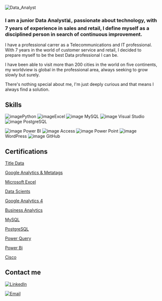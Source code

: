 
![Data_Analyst](https://github.com/Israelhoyos/Israelhoyos/assets/124594343/18244438-fd5b-4a44-b824-6b05d3e2efa8)


### I am a junior Data Analyst📊, passionate about technology, with 7 years of experience in sales and retail, I define myself as a disciplined person in search of continuous improvement.



I have a professional carrer as a Telecommunications and IT professional.
With 7 years in the world of customer service and retail, I decided to prepare myself to be the best Data professional I can be.

I have been able to visit more than 200 cities in the world on five continents, my worldview is global in the professional area, always seeking to grow slowly but surely.

There's nothing special about me, I'm just deeply curious and that means I always find a solution.




## Skills


![image](https://github.com/Israelhoyos/Israelhoyos/assets/124594343/04835ad6-68d6-4b6b-9ae2-16a76cfe13b0)Python                  ![image](https://github.com/Israelhoyos/Israelhoyos/assets/124594343/9036d157-c8d0-4b3e-bcfd-9003badcd07c)Excel                 ![image](https://github.com/Israelhoyos/Israelhoyos/assets/124594343/7ef20068-fb7c-4436-9fe3-4cbc91bb15b8) MySQL                 ![image](https://github.com/Israelhoyos/Israelhoyos/assets/124594343/f3014cef-7aea-4430-b646-66f4980276df)  Visual Studio               ![image](https://github.com/Israelhoyos/Israelhoyos/assets/124594343/b01fa717-329f-4aa2-9317-9bf206ade1af)  PostgreSQL


![image](https://github.com/Israelhoyos/Israelhoyos/assets/124594343/95e66086-7494-4334-ab45-aa6a2a6f65f4) Power BI                ![image](https://github.com/Israelhoyos/Israelhoyos/assets/124594343/bd2e6d4c-99f6-4f33-b1e5-e7d5a7feca9d)    Access              ![image](https://github.com/Israelhoyos/Israelhoyos/assets/124594343/9345f437-2a0c-4c10-ad46-3a8b192f5307) Power Point                  ![image](https://github.com/Israelhoyos/Israelhoyos/assets/124594343/0c3c3e71-2cd1-44be-9056-838ecb71805c) WordPress                  ![image](https://github.com/Israelhoyos/Israelhoyos/assets/124594343/b49a9ebd-7af7-44f4-b3e7-2fb52a672830) GitHub




## Certifications

[Title Data](DATA_TITULO.pdf)


[Google Analytics & Metatags](Google_Analytics_Diploma.pdf)


[Microsoft Excel](Excel_Specialist.pdf)


[Data Scients](Microsoft_LinkedIn.pdf)


[Google Analytics 4](Analytics_Advance.pdf)


[Business Analytics](Business_Analyst.pdf)


[MySQL](MySQL_avanzado.pdf)


[PostgreSQL](PostgreSQL.pdf)


[Power Query](Power_Query.pdf)


[Power Bi](Power_BI.pdf)


[Cisco](Data_Science.pdf)





## Contact me



[![LinkedIn](https://img.shields.io/badge/LinkedIn-Israel_Hoyos-0077B5?style=for-the-badge&logo=linkedin&logoColor=white&labelColor=101010)](https://www.linkedin.com/in/israel-hoyos-300621250)


[![Email](https://img.shields.io/badge/Email-israelhoyos777@gmail.com-44a3f1?style=for-the-badge&logo=gmail&logoColor=white&labelColor=101010)](https://www.israelhoyos777@gmail.com)




<!---
Israelhoyos/Israelhoyos is a ✨ special ✨ repository because its `README.md` (this file) appears on your GitHub profile.
You can click the Preview link to take a look at your changes.
--->
